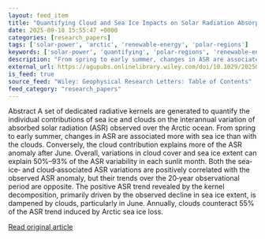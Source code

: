 ```yaml
---
layout: feed_item
title: "Quantifying Cloud and Sea Ice Impacts on Solar Radiation Absorption Over the Arctic Ocean"
date: 2025-09-18 15:55:47 +0000
categories: [research_papers]
tags: ['solar-power', 'arctic', 'renewable-energy', 'polar-regions']
keywords: ['solar-power', 'quantifying', 'polar-regions', 'renewable-energy', 'cloud', 'impacts', 'arctic']
description: "From spring to early summer, changes in ASR are associated more with sea ice than with the clouds"
external_url: https://agupubs.onlinelibrary.wiley.com/doi/10.1029/2025GL117652?af=R
is_feed: true
source_feed: "Wiley: Geophysical Research Letters: Table of Contents"
feed_category: "research_papers"
---
```


Abstract A set of dedicated radiative kernels are generated to quantify the individual contributions of sea ice and clouds on the interannual variation of absorbed solar radiation (ASR) observed over the Arctic ocean. From spring to early summer, changes in ASR are associated more with sea ice than with the clouds. Conversely, the cloud contribution explains more of the ASR anomaly after June. Overall, variations in cloud cover and sea ice extent can explain 50%–93% of the ASR variability in each sunlit month. Both the sea‐ice‐ and cloud‐associated ASR variations are positively correlated with the observed ASR anomaly, but their trends over the 20‐year observational period are opposite. The positive ASR trend revealed by the kernel decomposition, primarily driven by the observed decline in sea ice extent, is dampened by clouds, particularly in June. Annually, clouds counteract 55% of the ASR trend induced by Arctic sea ice loss.

[Read original article](https://agupubs.onlinelibrary.wiley.com/doi/10.1029/2025GL117652?af=R)
